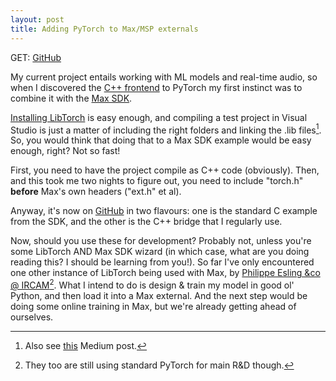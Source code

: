 ```yaml
---
layout: post
title: Adding PyTorch to Max/MSP externals
---
```


GET: [GitHub](https://github.com/RVirmoors/simplemsptorch-)

My current project entails working with ML models and real-time audio,
so when I discovered the [C++ frontend](https://pytorch.org/tutorials/advanced/cpp_frontend.html)
to PyTorch my first instinct was to combine it with the [Max SDK](https://cycling74.com/downloads/sdk/).

[Installing LibTorch](https://pytorch.org/cppdocs/installing.html) is easy enough,
and compiling a test project in Visual Studio is just a matter of including the right folders
and linking the .lib files[^1]. So, you would think that doing that to a Max SDK example would be
easy enough, right? Not so fast!

First, you need to have the project compile as C++ code (obviously). Then, and this took me
two nights to figure out, you need to include "torch.h" **before** Max's own headers ("ext.h" et al).

Anyway, it's now on [GitHub](https://github.com/RVirmoors/simplemsptorch-) in two flavours: one is
the standard C example from the SDK, and the other is the C++ bridge that I regularly use.

Now, should you use these for development? Probably not, unless you're some LibTorch AND Max SDK wizard
(in which case, what are you doing reading this? I should be learning from you!). So far I've only
encountered one other instance of LibTorch being used with Max, by
[Philippe Esling &co @ IRCAM](https://github.com/acids-ircam/flow_synthesizer/)[^2]. What I intend to do
is design & train my model in good ol' Python, and then load it into a Max external. And the next step
would be doing some online training in Max, but we're already getting ahead of ourselves.

[^1]: Also see [this](https://medium.com/@boonboontongbuasirilai/building-pytorch-c-integration-libtorch-with-ms-visual-studio-2017-44281f9921ea)
Medium post.
[^2]: They too are still using standard PyTorch for main R&D though.
